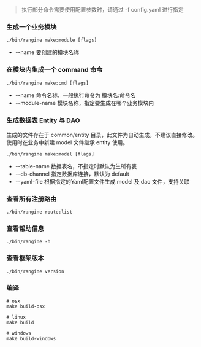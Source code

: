 

> 执行部分命令需要使用配置参数时，请通过 -f config.yaml 进行指定

### 生成一个业务模块

```
./bin/rangine make:module [flags]
```

- \-\-name 要创建的模块名称


### 在模块内生成一个 command 命令

```
./bin/rangine make:cmd [flags]
```

- \-\-name 命令名称，一般执行命令为 模块名:命令名
- -\-module-name 模块名称，指定要生成在哪个业务模块内


### 生成数据表 Entity 与 DAO

生成的文件存在于 common/entity 目录，此文件为自动生成，不建议直接修改。使用时在业务中新建 model 文件继承 entity 使用。

```
./bin/rangine make:model [flags]
```

- \-\-table-name 数据表名，不指定时默认为生所有表
- -\-db-channel 指定数据库连接，默认为 default
- -\-yaml-file 根据指定的Yaml配置文件生成 model 及 dao 文件，支持关联


### 查看所有注册路由

```
./bin/rangine route:list
```

### 查看帮助信息

```
./bin/rangine -h
```

### 查看框架版本

```
./bin/rangine version
```


### 编译

```
# osx
make build-osx 

# linux
make build

# windows
make build-windows
```

